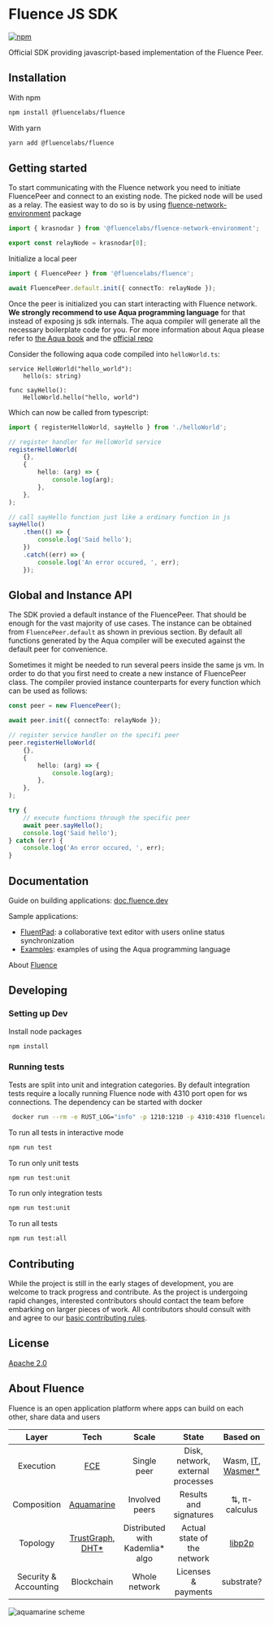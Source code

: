 # Fluence JS SDK

[![npm](https://img.shields.io/npm/v/@fluencelabs/fluence)](https://www.npmjs.com/package/@fluencelabs/fluence)

Official SDK providing javascript-based implementation of the Fluence Peer.

## Installation

With npm

```bash
npm install @fluencelabs/fluence
```

With yarn

```bash
yarn add @fluencelabs/fluence
```

## Getting started

To start communicating with the Fluence network you need to initiate FluencePeer and connect to an existing node. The picked node will be used as a relay. The easiest way to do so is by using [fluence-network-environment](https://github.com/fluencelabs/fluence-network-environment) package

```typescript
import { krasnodar } from '@fluencelabs/fluence-network-environment';

export const relayNode = krasnodar[0];
```

Initialize a local peer

```typescript
import { FluencePeer } from '@fluencelabs/fluence';

await FluencePeer.default.init({ connectTo: relayNode });
```

Once the peer is initialized you can start interacting with Fluence network. **We strongly recommend to use Aqua programming language** for that instead of exposing js sdk internals. The aqua compiler will generate all the necessary boilerplate code for you. For more information about Aqua please refer to [the Aqua book](https://doc.fluence.dev/aqua-book/) and the [official repo](https://github.com/fluencelabs/aqua)

Consider the following aqua code compiled into `helloWorld.ts`:

```
service HelloWorld("hello_world"):
    hello(s: string)

func sayHello():
    HelloWorld.hello("hello, world")
```

Which can now be called from typescript:

```typescript
import { registerHelloWorld, sayHello } from './helloWorld';

// register handler for HelloWorld service
registerHelloWorld(
    {},
    {
        hello: (arg) => {
            console.log(arg);
        },
    },
);

// call sayHello function just like a ordinary function in js
sayHello()
    .then(() => {
        console.log('Said hello');
    })
    .catch((err) => {
        console.log('An error occured, ', err);
    });
```

## Global and Instance API

The SDK provied a default instance of the FluencePeer. That should be enough for the vast majority of use cases. The instance can be obtained from `FluencePeer.default` as shown in previous section. By default all functions generated by the Aqua compiler will be executed against the default peer for convenience.

Sometimes it might be needed to run several peers inside the same js vm. In order to do that you first need to create a new instance of FluencePeer class. The compiler provied instance counterparts for every function which can be used as follows:

```typescript
const peer = new FluencePeer();

await peer.init({ connectTo: relayNode });

// register service handler on the specifi peer
peer.registerHelloWorld(
    {},
    {
        hello: (arg) => {
            console.log(arg);
        },
    },
);

try {
    // execute functions through the specific peer
    await peer.sayHello();
    console.log('Said hello');
} catch (err) {
    console.log('An error occured, ', err);
}
```

## Documentation

Guide on building applications: [doc.fluence.dev](https://doc.fluence.dev/docs/tutorials_tutorials/building-a-frontend-with-js-sdk)

Sample applications:

-   [FluentPad](https://github.com/fluencelabs/fluent-pad): a collaborative text editor with users online status synchronization
-   [Examples](https://github.com/fluencelabs/examples): examples of using the Aqua programming language

About [Fluence](https://fluence.network/)

## Developing

### Setting up Dev

Install node packages

```bash
npm install
```

### Running tests

Tests are split into unit and integration categories. By default integration tests require a locally running Fluence node with 4310 port open for ws connections. The dependency can be started with docker

```bash
 docker run --rm -e RUST_LOG="info" -p 1210:1210 -p 4310:4310 fluencelabs/fluence:freeze -t 1210 -w 4310 -k gKdiCSUr1TFGFEgu2t8Ch1XEUsrN5A2UfBLjSZvfci9SPR3NvZpACfcpPGC3eY4zma1pk7UvYv5zb1VjvPHwCjj
```

To run all tests in interactive mode

```bash
npm run test
```

To run only unit tests

```bash
npm run test:unit
```

To run only integration tests

```bash
npm run test:unit
```

To run all tests

```bash
npm run test:all
```

## Contributing

While the project is still in the early stages of development, you are welcome to track progress and contribute. As the project is undergoing rapid changes, interested contributors should contact the team before embarking on larger pieces of work. All contributors should consult with and agree to our [basic contributing rules](CONTRIBUTING.md).

## License

[Apache 2.0](LICENSE)

## About Fluence

Fluence is an open application platform where apps can build on each other, share data and users

|         Layer         |                                                               Tech                                                                |              Scale               |               State               |                                                   Based on                                                    |
| :-------------------: | :-------------------------------------------------------------------------------------------------------------------------------: | :------------------------------: | :-------------------------------: | :-----------------------------------------------------------------------------------------------------------: |
|       Execution       |                                             [FCE](https://github.com/fluencelabs/fce)                                             |           Single peer            | Disk, network, external processes | Wasm, [IT](https://github.com/fluencelabs/interface-types), [Wasmer\*](https://github.com/fluencelabs/wasmer) |
|      Composition      |                                      [Aquamarine](https://github.com/fluencelabs/aquamarine)                                      |          Involved peers          |      Results and signatures       |                                                 ⇅, π-calculus                                                 |
|       Topology        | [TrustGraph](https://github.com/fluencelabs/fluence/tree/master/trust-graph), [DHT\*](https://github.com/fluencelabs/rust-libp2p) | Distributed with Kademlia\* algo |    Actual state of the network    |                                [libp2p](https://github.com/libp2p/rust-libp2p)                                |
| Security & Accounting |                                                            Blockchain                                                             |          Whole network           |        Licenses & payments        |                                                  substrate?                                                   |

<img alt="aquamarine scheme" align="center" src="doc/stack.png"/>
